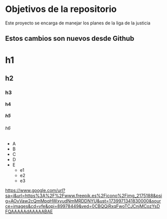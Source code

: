 # Objetivos de la repositorio

Este proyecto se encarga de manejar los planes de la liga de la justicia


## Estos cambios son nuevos desde Github

# h1
## h2
### h3
#### h4
##### h5
###### h6

 * A
 * B
 * C
 * D
 * E
   * e1
   * e2
   * e3
   
https://www.google.com/url?sa=i&url=https%3A%2F%2Fwww.freepik.es%2Ficono%2Fimg_2175188&psig=AOvVaw2cQmMpqHWxyudNmMRDDNYU&ust=1739971341830000&source=images&cd=vfe&opi=89978449&ved=0CBQQjRxqFwoTCJCnjMCozYsDFQAAAAAdAAAAABAE
